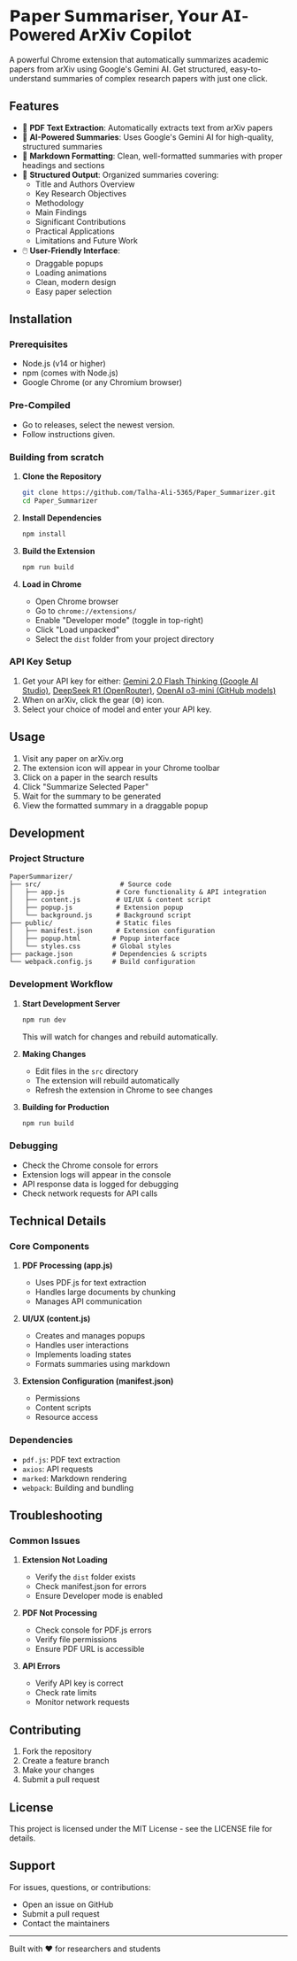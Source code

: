 # 𝗣𝗮𝗽𝗲𝗿 𝗦𝘂𝗺𝗺𝗮𝗿𝗶𝘀𝗲𝗿, 𝗬𝗼𝘂𝗿 𝗔𝗜-Powered 𝗔𝗿𝗫𝗶𝘃 𝗖𝗼𝗽𝗶𝗹𝗼𝘁

A powerful Chrome extension that automatically summarizes academic papers from arXiv using Google's Gemini AI. Get structured, easy-to-understand summaries of complex research papers with just one click.

## Features

- 📄 **PDF Text Extraction**: Automatically extracts text from arXiv papers
- 🤖 **AI-Powered Summaries**: Uses Google's Gemini AI for high-quality, structured summaries
- 📝 **Markdown Formatting**: Clean, well-formatted summaries with proper headings and sections
- 🎯 **Structured Output**: Organized summaries covering:
  - Title and Authors Overview
  - Key Research Objectives
  - Methodology
  - Main Findings
  - Significant Contributions
  - Practical Applications
  - Limitations and Future Work
- 🖱️ **User-Friendly Interface**: 
  - Draggable popups
  - Loading animations
  - Clean, modern design
  - Easy paper selection

## Installation

### Prerequisites

- Node.js (v14 or higher)
- npm (comes with Node.js)
- Google Chrome (or any Chromium browser)

### Pre-Compiled
- Go to releases, select the newest version.
- Follow instructions given.

### Building from scratch

1. **Clone the Repository**
   ```bash
   git clone https://github.com/Talha-Ali-5365/Paper_Summarizer.git
   cd Paper_Summarizer
   ```

2. **Install Dependencies**
   ```bash
   npm install
   ```

3. **Build the Extension**
   ```bash
   npm run build
   ```

4. **Load in Chrome**
   - Open Chrome browser
   - Go to `chrome://extensions/`
   - Enable "Developer mode" (toggle in top-right)
   - Click "Load unpacked"
   - Select the `dist` folder from your project directory

### API Key Setup

1. Get your API key for either: [Gemini 2.0 Flash Thinking (Google AI Studio)](https://makersuite.google.com/app/apikey), [DeepSeek R1 (OpenRouter)](https://openrouter.ai/docs/api-keys), [OpenAI o3-mini (GitHub models)](https://github.com/marketplace/models/azure-openai/o3-mini/playground)
2. When on arXiv, click the gear (⚙) icon.
3. Select your choice of model and enter your API key.

## Usage

1. Visit any paper on arXiv.org
2. The extension icon will appear in your Chrome toolbar
3. Click on a paper in the search results
4. Click "Summarize Selected Paper"
5. Wait for the summary to be generated
6. View the formatted summary in a draggable popup

## Development

### Project Structure
```
PaperSummarizer/
├── src/                    # Source code
│   ├── app.js             # Core functionality & API integration
│   ├── content.js         # UI/UX & content script
│   ├── popup.js           # Extension popup
│   └── background.js      # Background script
├── public/                # Static files
│   ├── manifest.json      # Extension configuration
│   ├── popup.html        # Popup interface
│   └── styles.css        # Global styles
├── package.json          # Dependencies & scripts
└── webpack.config.js     # Build configuration
```

### Development Workflow

1. **Start Development Server**
   ```bash
   npm run dev
   ```
   This will watch for changes and rebuild automatically.

2. **Making Changes**
   - Edit files in the `src` directory
   - The extension will rebuild automatically
   - Refresh the extension in Chrome to see changes

3. **Building for Production**
   ```bash
   npm run build
   ```

### Debugging

- Check the Chrome console for errors
- Extension logs will appear in the console
- API response data is logged for debugging
- Check network requests for API calls

## Technical Details

### Core Components

1. **PDF Processing (app.js)**
   - Uses PDF.js for text extraction
   - Handles large documents by chunking
   - Manages API communication

2. **UI/UX (content.js)**
   - Creates and manages popups
   - Handles user interactions
   - Implements loading states
   - Formats summaries using markdown

3. **Extension Configuration (manifest.json)**
   - Permissions
   - Content scripts
   - Resource access

### Dependencies

- `pdf.js`: PDF text extraction
- `axios`: API requests
- `marked`: Markdown rendering
- `webpack`: Building and bundling

## Troubleshooting

### Common Issues

1. **Extension Not Loading**
   - Verify the `dist` folder exists
   - Check manifest.json for errors
   - Ensure Developer mode is enabled

2. **PDF Not Processing**
   - Check console for PDF.js errors
   - Verify file permissions
   - Ensure PDF URL is accessible

3. **API Errors**
   - Verify API key is correct
   - Check rate limits
   - Monitor network requests

## Contributing

1. Fork the repository
2. Create a feature branch
3. Make your changes
4. Submit a pull request

## License

This project is licensed under the MIT License - see the LICENSE file for details.

## Support

For issues, questions, or contributions:
- Open an issue on GitHub
- Submit a pull request
- Contact the maintainers

---

Built with ❤️ for researchers and students
